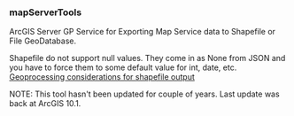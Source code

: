 ### mapServerTools

ArcGIS Server GP Service for Exporting Map Service data to Shapefile or File GeoDatabase.

Shapefile do not support null values.   They come in as None from JSON and you have to force them to some default value for int, date, etc. [Geoprocessing considerations for shapefile output](http://help.arcgis.com/en/arcgisdesktop/10.0/help/index.html#//002t0000000m000000.htm)

NOTE: This tool hasn't been updated for couple of years.  Last update was back at ArcGIS 10.1. 
